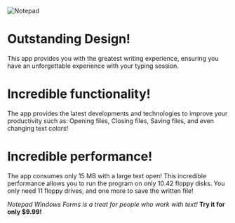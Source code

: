![Notepad](https://i.imgur.com/3IiE4bd.png "Notepad")

# Outstanding Design!
This app provides you with the greatest writing experience, ensuring you have an unforgettable experience with your typing session.

# Incredible functionality!
The app provides the latest developments and technologies to improve your productivity such as: Opening files, Closing files, Saving files, and even changing text colors!

# Incredible performance!
The app consumes only 15 MB with a large text open! This incredible performance allows you to run the program on only 10.42 floppy disks. You only need 11 floppy drives, and one more to save the written file!

*Notepad Windows Forms is a treat for people who work with text!* **Try it for only $9.99!**

